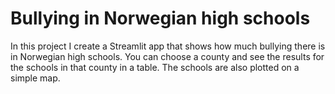 # Bullying in Norwegian high schools
In this project I create a Streamlit app that shows how much bullying there is in Norwegian high schools. 
You can choose a county and see the results for the schools in that county in a table.
The schools are also plotted on a simple map.

